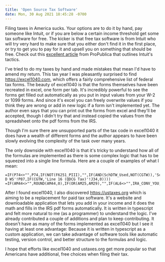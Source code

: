 ```yaml
---
title: 'Open Source Tax Software'
date: Mon, 30 Aug 2021 18:45:28 -0700
---
```


Filing taxes in America sucks. Your options are to do it by hand, pay someone like Intuit, or
if you are below a certain income threshold get some tax software for free. The kicker is that
free tax software is from Intuit who will try very hard to make sure that you either don't find
it in the first place, or try to get you to pay for it and upsell you on something that should
be free. Check out this [excellent article](https://www.propublica.org/article/inside-turbotax-20-year-fight-to-stop-americans-from-filing-their-taxes-for-free) from ProPublica that outlines Intuit's tactics.

I've tried to do my taxes by hand and made mistakes that mean I'd have to amend my return. 
This tax year I was pleasantly surprised to find https://excel1040.com, which offers
a fairly comprehensive list of federal tax forms. The beauty of excel1040 is that the forms
themselves have been recreated in excel, one form per tab. It's incredibly powerful to see the
forms get filled out automatically as you put in input values from your W-2 or 1099 forms.
And since it's excel you can freely overwrite values if you think they are wrong or add in
new logic if a form isn't implemented yet. The author even says that you can print out the
forms from excel and they'll be accepted, though I didn't try that and instead copied the
values from the spreadsheet onto the pdf forms from the IRS.

Though I'm sure there are unsupported parts of the
tax code in excel1040 it does have a wealth of different forms and the author appears to have
been slowly evolving the complexity of the task over many years.

The only downside with excel1040 is that it's tricky to understand how all of the formulas
are implemented as there is some complex logic that has to be squeezed into a single line
formula. Here are a couple of examples of what I mean:

```
=IF(P74<>"",P74,IF(NOT(F6251_PIII),"",IF(AND(SchDTW_Used,NOT(CGTW)),'Sch. D WS'!P87,IF(CGTW,'Line 16 (QDCG Tax)'!J34,0))))
=IF(AM44<>"",ROUND(AM44,0),IF(OR(AM25,AM29),"",IF(AL6<>"",IRA_CONV_YOU,IF(AL7<>"",IRA_CONV_SPOUSE))))
```

After I found excel1040, I also discovered https://ustaxes.org which is aiming to be a replacement
for paid tax software. It's a website and downloadable application that lets you add in your
income and it does the math and fills in the IRS pdf forms automatically. It is written in 
typescript and felt more natural to me (as a programmer) to understand the logic. I've already
contributed a couple of additions and plan to keep contributing. It doesn't have 
as many of the forms implemented as excel1040 but I see it having at least one advantage:
Because it is written in typescript as a custom application, we can take advantage of software
tools like automatic testing, version control, and better structure to the formulas and logic.

I hope that efforts like excel1040 and ustaxes.org get more popular so that Americans have
additional, free choices when filing their tax.
